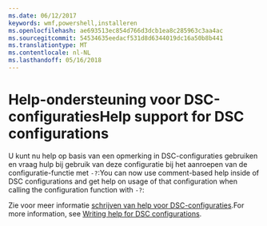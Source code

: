 ```yaml
---
ms.date: 06/12/2017
keywords: wmf,powershell,installeren
ms.openlocfilehash: ae693513ec854d766d3dcb1ea8c285963c3aa4ac
ms.sourcegitcommit: 54534635eedacf531d8d6344019dc16a50b8b441
ms.translationtype: MT
ms.contentlocale: nl-NL
ms.lasthandoff: 05/16/2018
---
```

# <a name="help-support-for-dsc-configurations"></a><span data-ttu-id="a805c-102">Help-ondersteuning voor DSC-configuraties</span><span class="sxs-lookup"><span data-stu-id="a805c-102">Help support for DSC configurations</span></span>

<span data-ttu-id="a805c-103">U kunt nu help op basis van een opmerking in DSC-configuraties gebruiken en vraag hulp bij gebruik van deze configuratie bij het aanroepen van de configuratie-functie met `-?`:</span><span class="sxs-lookup"><span data-stu-id="a805c-103">You can now use comment-based help inside of DSC configurations and get help on usage of that configuration when calling the configuration function with `-?`:</span></span>

<span data-ttu-id="a805c-104">Zie voor meer informatie [schrijven van help voor DSC-configuraties](https://msdn.microsoft.com/powershell/dsc/confighelp).</span><span class="sxs-lookup"><span data-stu-id="a805c-104">For more information, see [Writing help for DSC configurations](https://msdn.microsoft.com/powershell/dsc/confighelp).</span></span>
